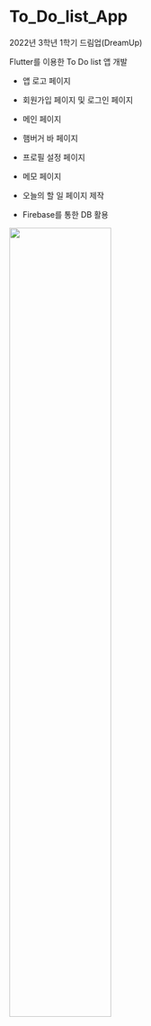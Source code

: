 # To_Do_list_App

2022년 3학년 1학기 드림업(DreamUp)

Flutter를 이용한 To Do list 앱 개발

- 앱 로고 페이지 
- 회원가입 페이지 및 로그인 페이지 
- 메인 페이지 
- 햄버거 바 페이지 
- 프로필 설정 페이지
- 메모 페이지 
- 오늘의 할 일 페이지 제작 

- Firebase를 통한 DB 활용 

<img src = "https://user-images.githubusercontent.com/91533319/188643187-8cde4369-ee26-4c5c-b3d1-03222cb26139.png" width="60%" height="60%">

